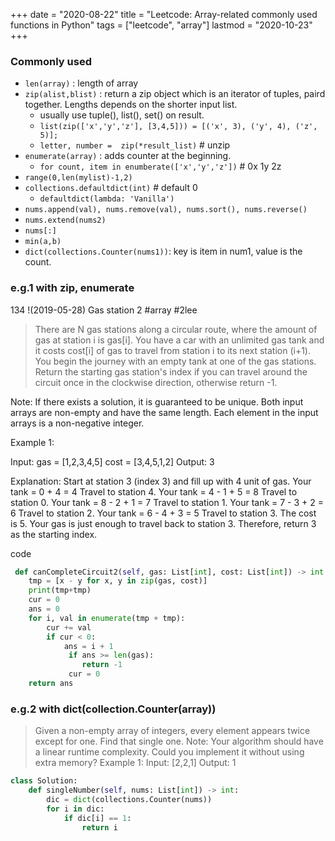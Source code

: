 +++ 
date = "2020-08-22"
title = "Leetcode: Array-related commonly used functions in Python"
tags = ["leetcode", "array"]
lastmod = "2020-10-23"
+++

### Commonly used
- `len(array)` : length of array
- `zip(alist,blist)` : return a zip object which is an iterator of tuples, paird together. Lengths depends on the shorter input list.
	- usually use tuple(), list(), set() on result.
	- `list(zip(['x','y','z'], [3,4,5])) = [('x', 3), ('y', 4), ('z', 5)];`
	- `letter, number =  zip(*result_list)`  # unzip
- `enumerate(array)` : adds counter at the beginning.
	- `for count, item in enumberate(['x','y','z'])` # 0x 1y 2z
- `range(0,len(mylist)-1,2)`
- `collections.defaultdict(int)` # default 0 
  - `defaultdict(lambda: 'Vanilla')` 
- `nums.append(val), nums.remove(val), nums.sort(), nums.reverse()`
- `nums.extend(nums2)`
- `nums[:]`
- `min(a,b)`
- `dict(collections.Counter(nums1))`: key is item in num1, value is the count.

### e.g.1 with zip, enumerate

134 !(2019-05-28) Gas station  2  #array #2lee 

> There are N gas stations along a circular route, where the amount of gas at station i is gas[i].
> You have a car with an unlimited gas tank and it costs cost[i] of gas to travel from station i to its next station (i+1). You begin the journey with an empty tank at one of the gas stations.
> Return the starting gas station's index if you can travel around the circuit once in the clockwise direction, otherwise return -1.

Note:
If there exists a solution, it is guaranteed to be unique.
Both input arrays are non-empty and have the same length.
Each element in the input arrays is a non-negative integer.

Example 1:

Input: 
gas = [1,2,3,4,5]
cost = [3,4,5,1,2]
Output: 3

Explanation:
Start at station 3 (index 3) and fill up with 4 unit of gas. Your tank = 0 + 4 = 4
Travel to station 4. Your tank = 4 - 1 + 5 = 8
Travel to station 0. Your tank = 8 - 2 + 1 = 7
Travel to station 1. Your tank = 7 - 3 + 2 = 6
Travel to station 2. Your tank = 6 - 4 + 3 = 5
Travel to station 3. The cost is 5. Your gas is just enough to travel back to station 3.
Therefore, return 3 as the starting index.

code
```python
 def canCompleteCircuit2(self, gas: List[int], cost: List[int]) -> int:
 	tmp = [x - y for x, y in zip(gas, cost)]
 	print(tmp+tmp)
 	cur = 0
 	ans = 0
 	for i, val in enumerate(tmp + tmp):
 		cur += val
 		if cur < 0:
 			ans = i + 1
			 if ans >= len(gas):
 				return -1
			 cur = 0
 	return ans
```


### e.g.2 with dict(collection.Counter(array))


> Given a non-empty array of integers, every element appears twice except for one. Find that single one.
Note:
Your algorithm should have a linear runtime complexity. Could you implement it without using extra memory?
Example 1:
Input: [2,2,1] Output: 1

```python
class Solution:
    def singleNumber(self, nums: List[int]) -> int:
        dic = dict(collections.Counter(nums))
        for i in dic:
            if dic[i] == 1:
                return i
```
